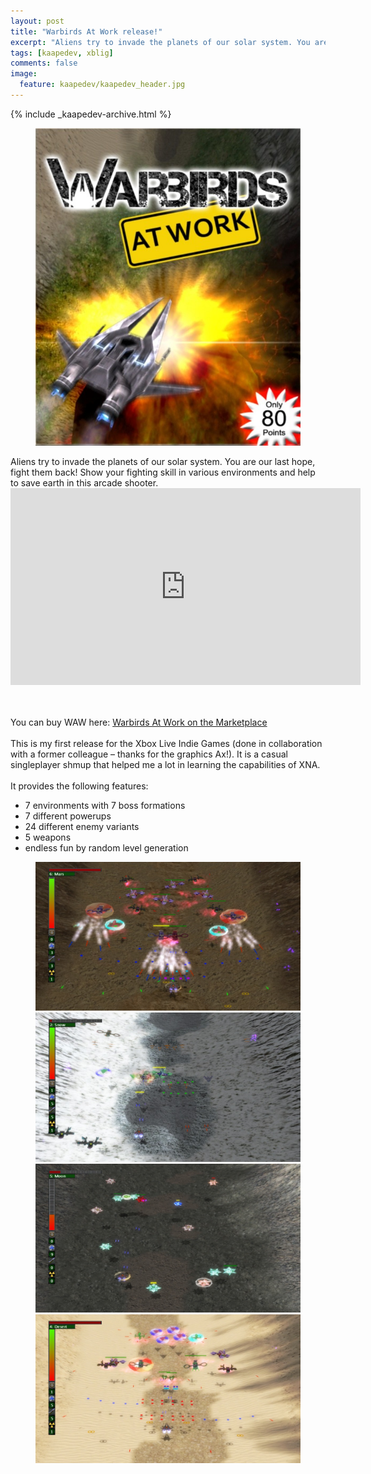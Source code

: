 ```yaml
---
layout: post
title: "Warbirds At Work release!"
excerpt: "Aliens try to invade the planets of our solar system. You are our last hope, fight them back!"
tags: [kaapedev, xblig]
comments: false
image:
  feature: kaapedev/kaapedev_header.jpg
---
```


{% include _kaapedev-archive.html %}
<figure>
  <img src="../images/kaapedev/waw_boxart.jpg">
</figure>
Aliens try to invade the planets of our solar system. You are our last hope, fight them back! Show your fighting skill in various environments and help to save earth in this arcade shooter.


<iframe width="560" height="315" src="https://www.youtube.com/embed/kaZGhKvKphU" frameborder="0" allowfullscreen></iframe>


<br/><br/>
You can buy WAW here: [Warbirds At Work on the Marketplace](http://marketplace.xbox.com/de-DE/Product/Warbirds-At-Work/66acd000-77fe-1000-9115-d80258550745)
<br/><br/>
This is my first release for the Xbox Live Indie Games (done in collaboration with a former colleague – thanks for the graphics Ax!). It is a casual singleplayer shmup that helped me a lot in learning the capabilities of XNA.
<br/><br/>
It provides the following features:

* 7 environments with 7 boss formations
* 7 different powerups
* 24 different enemy variants
* 5 weapons
* endless fun by random level generation

<figure>
  <img src="../images/kaapedev/waw11.jpg">
  <img src="../images/kaapedev/waw21.jpg">
  <img src="../images/kaapedev/waw31.jpg">
  <img src="../images/kaapedev/waw41.jpg">
</figure>